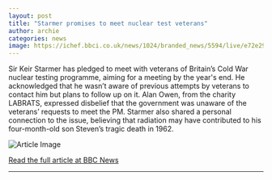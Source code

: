 ```yaml
---
layout: post
title: "Starmer promises to meet nuclear test veterans"
author: archie
categories: news
image: https://ichef.bbci.co.uk/news/1024/branded_news/5594/live/e72e2980-9ea5-11f0-9d1f-e7d83132d3ab.jpg
---
```

Sir Keir Starmer has pledged to meet with veterans of Britain’s Cold War nuclear testing programme, aiming for a meeting by the year's end. He acknowledged that he wasn’t aware of previous attempts by veterans to contact him but plans to follow up on it. Alan Owen, from the charity LABRATS, expressed disbelief that the government was unaware of the veterans’ requests to meet the PM. Starmer also shared a personal connection to the issue, believing that radiation may have contributed to his four-month-old son Steven’s tragic death in 1962.

![Article Image](https://ichef.bbci.co.uk/news/1024/branded_news/5594/live/e72e2980-9ea5-11f0-9d1f-e7d83132d3ab.jpg)

[Read the full article at BBC News](https://www.bbc.com/news/articles/ckg6p487v3ro?at_medium=RSS&at_campaign=rss)

---
